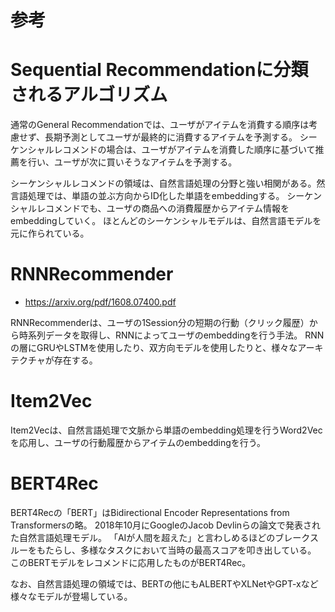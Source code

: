 # 参考

# Sequential Recommendationに分類されるアルゴリズム
通常のGeneral Recommendationでは、ユーザがアイテムを消費する順序は考慮せず、長期予測としてユーザが最終的に消費するアイテムを予測する。
シーケンシャルレコメンドの場合は、ユーザがアイテムを消費した順序に基づいて推薦を行い、ユーザが次に買いそうなアイテムを予測する。

シーケンシャルレコメンドの領域は、自然言語処理の分野と強い相関がある。然言語処理では、単語の並ぶ方向からID化した単語をembeddingする。
シーケンシャルレコメンドでも、ユーザの商品への消費履歴からアイテム情報をembeddingしていく。
ほとんどのシーケンシャルモデルは、自然言語モデルを元に作られている。

# RNNRecommender

- https://arxiv.org/pdf/1608.07400.pdf

RNNRecommenderは、ユーザの1Session分の短期の行動（クリック履歴）から時系列データを取得し、RNNによってユーザのembeddingを行う手法。
RNNの層にGRUやLSTMを使用したり、双方向モデルを使用したりと、様々なアーキテクチャが存在する。

# Item2Vec

Item2Vecは、自然言語処理で文脈から単語のembedding処理を行うWord2Vecを応用し、ユーザの行動履歴からアイテムのembeddingを行う。

# BERT4Rec
BERT4Recの「BERT」はBidirectional Encoder Representations from Transformersの略。
2018年10月にGoogleのJacob Devlinらの論文で発表された自然言語処理モデル。
「AIが人間を超えた」と言わしめるほどのブレークスルーをもたらし、多様なタスクにおいて当時の最高スコアを叩き出している。
このBERTモデルをレコメンドに応用したものがBERT4Rec。

なお、自然言語処理の領域では、BERTの他にもALBERTやXLNetやGPT-xなど様々なモデルが登場している。
